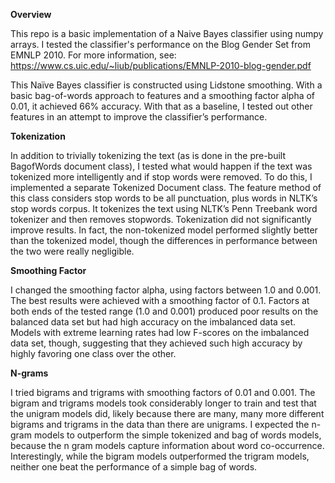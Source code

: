 <b>Overview</b>

This repo is a basic implementation of a Naive Bayes classifier using numpy arrays. I tested the classifier's performance on the Blog Gender Set from EMNLP 2010. For more information, see: https://www.cs.uic.edu/~liub/publications/EMNLP-2010-blog-gender.pdf

This Naïve Bayes classifier is constructed using Lidstone smoothing. With a basic bag-of-words approach to features and a smoothing factor alpha of 0.01, it achieved 66% accuracy. With that as a baseline, I tested out other features in an attempt to improve the classifier’s performance.

<b>Tokenization</b>

In addition to trivially tokenizing the text (as is done in the pre-built BagofWords document class), I tested what would happen if the text was tokenized more intelligently and if stop words were removed. To do this, I implemented a separate Tokenized Document class. The feature method of this class considers stop words to be all punctuation, plus words in NLTK’s stop words corpus. It tokenizes the text using NLTK’s Penn Treebank word tokenizer and then removes stopwords. Tokenization did not significantly improve results. In fact, the non-tokenized model performed slightly better than the tokenized model, though the differences in performance between the two were really negligible.

<b>Smoothing Factor</b>

I changed the smoothing factor alpha, using factors between 1.0 and 0.001. The best results were achieved with a smoothing factor of 0.1. Factors at both ends of the tested range (1.0 and 0.001) produced poor results on the balanced data set but had high accuracy on the imbalanced data set. Models with extreme learning rates had low F-scores on the imbalanced data set, though, suggesting that they achieved such high accuracy by highly favoring one class over the other.

<b>N-grams</b>

I tried bigrams and trigrams with smoothing factors of 0.01 and 0.001. The bigram and trigrams models took considerably longer to train and test that the unigram models did, likely because there are many, many more different bigrams and trigrams in the data than there are unigrams. I expected the n-gram models to outperform the simple tokenized and bag of words models, because the n gram models capture information about word co-occurrence. Interestingly, while the bigram models outperformed the trigram models, neither one beat the performance of a simple bag of words.
